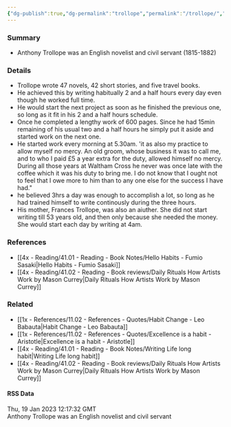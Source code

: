 ```yaml
---
{"dg-publish":true,"dg-permalink":"trollope","permalink":"/trollope/","title":"Anthony Trollope","dgShowBacklinks":false}
---
```



### Summary
- Anthony Trollope was an English novelist and civil servant (1815-1882)

### Details
- Trollope wrote 47 novels, 42 short stories, and five travel books.
- He achieved this by writing habitually 2 and a half hours every day even though he worked full time.
- He would start the next project as soon as he finished the previous one, so long as it fit in his 2 and a half hours schedule.
- Once he completed a lengthy work of 600 pages. Since he had 15min remaining of his usual two and a half hours he simply put it aside and started work on the next one.
- He started work every morning at 5.30am. 'it as also my practice to allow myself no mercy. An old groom, whose business it was to call me, and to who I paid £5 a year extra for the duty, allowed himself no mercy. During all those years at Waltham Cross he never was once late with the coffee which it was his duty to bring me. I do not know that I ought not to feel that I owe more to him than to any one else for the success I have had."
- he believed 3hrs a day was enough to accomplish a lot, so long as he had trained himself to write continously during the three hours.
- His mother, Frances Trollope, was also an aiuther. She did not start writing till 53 years old, and then only because she needed the money. She would start each day by writing at 4am.

### References
- [[4x - Reading/41.01 - Reading - Book Notes/Hello Habits - Fumio Sasaki\|Hello Habits - Fumio Sasaki]]
- [[4x - Reading/41.02 - Reading - Book reviews/Daily Rituals How Artists Work by Mason Currey\|Daily Rituals How Artists Work by Mason Currey]]

### Related
- [[1x - References/11.02 - References - Quotes/Habit Change - Leo Babauta\|Habit Change - Leo Babauta]]
- [[1x - References/11.02 - References - Quotes/Excellence is a habit - Aristotle\|Excellence is a habit - Aristotle]]
- [[4x - Reading/41.01 - Reading - Book Notes/Writing Life long habit\|Writing Life long habit]]
- [[4x - Reading/41.02 - Reading - Book reviews/Daily Rituals How Artists Work by Mason Currey\|Daily Rituals How Artists Work by Mason Currey]]

#### RSS Data
<div class='date'>
Thu, 19 Jan 2023 12:17:32 GMT
</div>
<div class='description'>
Anthony Trollope was an English novelist and civil servant 
</div>
